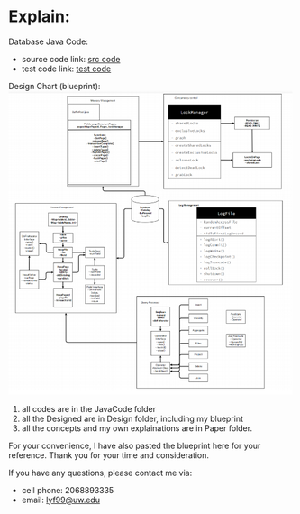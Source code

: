 # Explain: 

Database Java Code: 
- source code link: [src code](https://github.com/yuanfengli168/DatabaseSystemsInternals/tree/main/JavaCode/simple-db-lyf99/src/java/simpledb)  
- test code link: [test code](https://github.com/yuanfengli168/DatabaseSystemsInternals/tree/main/JavaCode/simple-db-lyf99/test/simpledb)

Design Chart (blueprint): 
![dbs chart](./DBS_design_chart_YuanfengLi.PNG)







1. all codes are in the JavaCode folder
2. all the Designed are in Design folder, including my blueprint
3. all the concepts and my own explainations are in Paper folder. 

For your convenience, I have also pasted the blueprint here for your reference. Thank you for your time and consideration. 

If you have any questions, please contact me via: 
- cell phone: 2068893335
- email:      lyf99@uw.edu